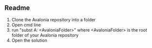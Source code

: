 ## Readme
1. Clone the Avalonia repository into a folder
2. Open cmd line
3. run "subst A: &lt;AvaloniaFolder&gt;"
where &lt;AvaloniaFolder&gt; is the root folder of your Avalonia repository
4. Open the solution